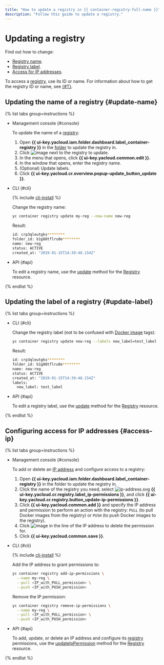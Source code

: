 ```yaml
---
title: "How to update a registry in {{ container-registry-full-name }}"
description: "Follow this guide to update a registry."
---
```


# Updating a registry

Find out how to change:
* [Registry name](#update-name).
* [Registry label](#update-label).
* [Access for IP addresses](#access-ip).

To access a [registry](../../concepts/registry.md), use its ID or name. For information about how to get the registry ID or name, see [{#T}](registry-list.md).

## Updating the name of a registry {#update-name}

{% list tabs group=instructions %}

- Management console {#console}

   To update the name of a [registry](../../concepts/registry.md):
   1. Open **{{ ui-key.yacloud.iam.folder.dashboard.label_container-registry }}** in the [folder](../../../resource-manager/concepts/resources-hierarchy.md#folder) to update the registry in.
   1. Click ![image](../../../_assets/console-icons/ellipsis-vertical.svg) next to the registry to update.
   1. In the menu that opens, click **{{ ui-key.yacloud.common.edit }}**.
   1. In the window that opens, enter the registry name.
   1. (Optional) Update labels.
   1. Click **{{ ui-key.yacloud.cr.overview.popup-update_button_update }}**.

- CLI {#cli}

   {% include [cli-install](../../../_includes/cli-install.md) %}

   Change the registry name:

   ```bash
   yc container registry update my-reg --new-name new-reg
   ```

   Result:

   ```bash
   id: crp3qleutgks********
   folder_id: b1g88tflru0e********
   name: new-reg
   status: ACTIVE
   created_at: "2019-01-15T14:39:48.154Z"
   ```

- API {#api}

   To edit a registry name, use the [update](../../api-ref/Registry/update.md) method for the [Registry](../../api-ref/Registry/) resource.

{% endlist %}

## Updating the label of a registry {#update-label}

{% list tabs group=instructions %}

- CLI {#cli}

   Change the registry label (not to be confused with [Docker image](../../concepts/docker-image.md) tags):

   ```bash
   yc container registry update new-reg --labels new_label=test_label
   ```

   Result:

   ```bash
   id: crp3qleutgks********
   folder_id: b1g88tflru0e********
   name: new-reg
   status: ACTIVE
   created_at: "2019-01-15T14:39:48.154Z"
   labels:
     new_label: test_label
   ```

- API {#api}

   To edit a registry label, use the [update](../../api-ref/Registry/update.md) method for the [Registry](../../api-ref/Registry/) resource.

{% endlist %}

## Configuring access for IP addresses {#access-ip}

{% list tabs group=instructions %}

- Management console {#console}

   To add or delete an [IP address](../../../vpc/concepts/address.md) and configure access to a registry:
   1. Open **{{ ui-key.yacloud.iam.folder.dashboard.label_container-registry }}** in the folder to update the registry in.
   1. Click the name of the registry you need, select ![ip-address.svg](../../../_assets/console-icons/shield.svg) **{{ ui-key.yacloud.cr.registry.label_ip-permissions }}**, and click **{{ ui-key.yacloud.cr.registry.button_update-ip-permissions }}**.
   1. Click **{{ ui-key.yacloud.common.add }}** and specify the IP address and permission to perform an action with the registry: `PULL` (to pull Docker images from the registry) or `PUSH` (to push Docker images to the registry).
   1. Click ![image](../../../_assets/console-icons/xmark.svg) in the line of the IP address to delete the permission for.
   1. Click **{{ ui-key.yacloud.common.save }}**.

- CLI {#cli}

   {% include [cli-install](../../../_includes/cli-install.md) %}

   Add the IP address to grant permissions to:

   ```bash
   yc container registry add-ip-permissions \
     --name my-reg \
     --pull <IP_with_PULL_permission> \
     --push <IP_with_PUSH_permission>
   ```

   Remove the IP permission:

   ```bash
   yc container registry remove-ip-permissions \
     --name my-reg \
     --pull <IP_with_PULL_permission> \
     --push <IP_with_PUSH_permission>
   ```

- API {#api}

   To add, update, or delete an IP address and configure its [registry](../../concepts/registry.md) permissions, use the [updateIpPermission](../../api-ref/Registry/updateIpPermission.md) method for the [Registry](../../api-ref/Registry/) resource.

{% endlist %}